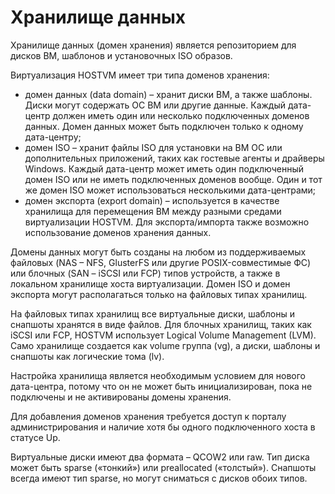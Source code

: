 # Хранилище данных

Хранилище данных (домен хранения) является репозиторием для дисков ВМ, шаблонов и установочных ISO образов.

Виртуализация HOSTVM имеет три типа доменов хранения:

* домен данных (data domain) – хранит диски ВМ, а также шаблоны. Диски могут содержать ОС ВМ или другие данные. Каждый дата-центр должен иметь один или несколько подключенных доменов данных. Домен данных может быть подключен только к одному дата-центру;
* домен ISO – хранит файлы ISO для установки на ВМ ОС или дополнительных приложений, таких как гостевые агенты и драйверы Windows. Каждый дата-центр может иметь один подключенный домен ISO или не иметь подключенных доменов вообще. Один и тот же домен ISO может использоваться несколькими дата-центрами;
* домен экспорта (export domain) – используется в качестве хранилища для перемещения ВМ между разными средами виртуализации HOSTVM. Для экспорта/импорта также возможно использование доменов хранения данных.

Домены данных могут быть созданы на любом из поддерживаемых файловых (NAS – NFS, GlusterFS или другие POSIX-совместимые ФС) или блочных (SAN – iSCSI или FCP) типов устройств, а также в локальном хранилище хоста виртуализации. Домен ISO и домен экспорта могут располагаться только на файловых типах хранилищ.

На файловых типах хранилищ все виртуальные диски, шаблоны и снапшоты хранятся в виде файлов. Для блочных хранилищ, таких как iSCSI или FCP, HOSTVM использует Logical Volume Management (LVM). Само хранилище создается как volume группа (vg), а диски, шаблоны и снапшоты как логические тома (lv).

Настройка хранилища является необходимым условием для нового дата-центра, потому что он не может быть инициализирован, пока не подключены и не активированы домены хранения.

Для добавления доменов хранения требуется доступ к порталу администрирования и наличие хотя бы одного подключенного хоста в статусе Up.

Виртуальные диски имеют два формата – QCOW2 или raw. Тип диска может быть sparse («тонкий») или preallocated («толстый»). Снапшоты всегда имеют тип sparse, но могут сниматься с дисков обоих типов.
